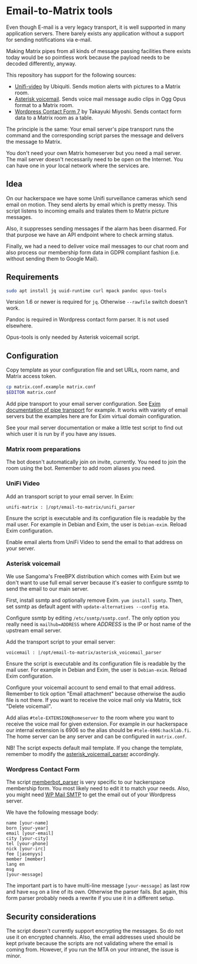 # Email-to-Matrix tools

Even though E-mail is a very legacy transport, it is well supported in
many application servers. There barely exists any application without
a support for sending notifications via e-mail.

Making Matrix pipes from all kinds of message passing facilities there
exists today would be so pointless work because the payload needs to
be decoded differently, anyway.

This repository has support for the following sources:

* [Unifi-video](https://video.ui.com/) by Ubiquiti. Sends motion alerts with pictures to a Matrix room.
* [Asterisk voicemail](https://wiki.asterisk.org/wiki/display/AST/Voicemail). Sends voice mail message audio clips in Ogg Opus format to a Matrix room.
* [Wordpress Contact Form 7](https://en.wordpress.org/plugins/contact-form-7/) by Takayuki Miyoshi. Sends contact form data to a Matrix room as a table.

The principle is the same: Your email server's pipe transport runs the
command and the corresponding script parses the message and delivers
the message to Matrix.

You don't need your own Matrix homeserver but you need a mail
server. The mail server doesn't necessarily need to be open on the
Internet. You can have one in your local network where the services
are.

## Idea

On our hackerspace we have some Unifi surveillance cameras which send
email on motion. They send alerts by email which is pretty messy. This
script listens to incoming emails and tralates them to Matrix picture
messages.

Also, it suppresses sending messages if the alarm has been
disarmed. For that purpose we have an API endpoint where to check
arming status.

Finally, we had a need to deliver voice mail messages to our chat
room and also process our membership form data in GDPR compliant
fashion (i.e. without sending them to Google Mail).

## Requirements

```sh
sudo apt install jq uuid-runtime curl mpack pandoc opus-tools
```

Version 1.6 or newer is required for `jq`. Otherwise `--rawfile`
switch doesn't work.

Pandoc is required in Wordpress contact form parser. It is not used
elsewhere.

Opus-tools is only needed by Asterisk voicemail script.

## Configuration

Copy template as your configuration file and set URLs, room name, and
Matrix access token.

```sh
cp matrix.conf.example matrix.conf
$EDITOR matrix.conf
```

Add pipe transport to your email server configuration. See
[Exim documentation of pipe transport](https://www.exim.org/exim-html-current/doc/html/spec_html/ch-the_pipe_transport.html)
for example. It works with variety of email servers but the examples
here are for Exim virtual domain configuration.

See your mail server documentation or make a little test script to
find out which user it is run by if you have any issues.

### Matrix room preparations

The bot doesn't automatically join on invite, currently. You need to
join the room using the bot. Remember to add room aliases you need.

### UniFi Video

Add an transport script to your email server. In Exim:

```
unifi-matrix : |/opt/email-to-matrix/unifi_parser
```

Ensure the script is executable and its configuration file is readable
by the mail user. For example in Debian and Exim, the user is
`Debian-exim`. Reload Exim configuration.

Enable email alerts from UniFi Video to send the email to that address on your server.

### Asterisk voicemail

We use Sangoma's FreeBPX distribution which comes with Exim but we
don't want to use full email server because it's easier to configure
ssmtp to send the email to our main server.

First, install ssmtp and optionally remove Exim. `yum install
ssmtp`. Then, set ssmtp as default agent with `update-alternatives
--config mta`.

Configure ssmtp by editing `/etc/ssmtp/ssmtp.conf`. The only option
you really need is `mailhub=ADDRESS` where *ADDRESS* is the IP or host
name of the upstream email server.

Add the transport script to your email server:

```
voicemail : |/opt/email-to-matrix/asterisk_voicemail_parser
```

Ensure the script is executable and its configuration file is readable
by the mail user. For example in Debian and Exim, the user is
`Debian-exim`. Reload Exim configuration.

Configure your voicemail account to send email to that email
address. Remember to tick option "Email attachment" because otherwise
the audio file is not there. If you want to receive the voice mail
only via Matrix, tick "Delete voicemail".

Add alias `#tele-EXTENSION@homeserver` to the room where you want to
receive the voice mail for given extension. For example in our
hackerspace our internal extension is 6906 so the alias should be
`#tele-6906:hacklab.fi`. The home server can be any server and can be
configured in `matrix.conf`.

NB! The script expects default mail template. If you change the
template, remember to modify the
[asterisk_voicemail_parser](asterisk_voicemail_parser) accordingly.

### Wordpress Contact Form

The script [memberbot_parser](memberbot_parser) is very specific to
our hackerspace membership form. You most likely need to edit it to
match your needs. Also, you might need [WP Mail
SMTP](https://wordpress.org/plugins/wp-mail-smtp/) to get the email
out of your Wordpress server.

We have the following message body:

```
name [your-name]
born [your-year]
email [your-email]
city [your-city]
tel [your-phone]
nick [your-irc]
fee [jasenyys]
member [member]
lang en
msg
[your-message]
```

The important part is to have multi-line message `[your-message]` as
last row and have `msg` on a line of its own. Otherwise the parser
fails. But again, this form parser probably needs a rewrite if you use
it in a different setup.

## Security considerations

The script doesn't currently support encrypting the messages. So do
not use it on encrypted channels. Also, the email addresses used
should be kept private because the scripts are not validating where
the email is coming from. However, if you run the MTA on your
intranet, the issue is minor.
